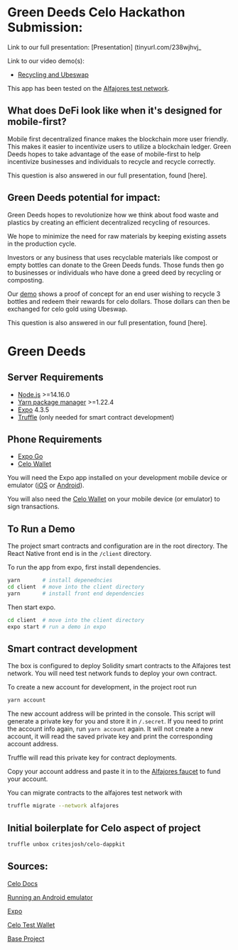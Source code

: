 # Green Deeds Celo Hackathon Submission:

Link to our full presentation: [Presentation] (tinyurl.com/238wjhvj_

Link to our video demo(s): 
- [Recycling and Ubeswap](https://youtu.be/ja_fWc7RCmk)


This app has been tested on the [Alfajores test network](https://docs.celo.org/getting-started/alfajores-testnet).


## What does DeFi look like when it's designed for mobile-first?


Mobile first decentralized finance makes the blockchain more user friendly.  This makes it easier to incentivize users to utilize a blockchain ledger.  Green Deeds hopes to take advantage of the ease of mobile-first to help incentivize businesses and individuals to recycle and recycle correctly.  

This question is also answered in our full presentation, found [here].

## Green Deeds potential for impact:
Green Deeds hopes to revolutionize how we think about food waste and plastics by creating an efficient decentralized recycling of resources.  

We hope to minimize the need for raw materials by keeping existing assets in the production cycle.  

Investors or any business that uses recyclable materials like compost or empty bottles can donate to the Green Deeds funds.  Those funds then go to businesses or individuals who have done a greed deed by recycling or composting. 

Our [demo](https://youtu.be/ja_fWc7RCmk) shows a proof of concept for an end user wishing to recycle 3 bottles and redeem their rewards for celo dollars.  Those dollars can then be exchanged for celo gold using Ubeswap. 

This question is also answered in our full presentation, found [here].

#

# Green Deeds

## Server Requirements

- [Node.js](https://nodejs.org/en/)
\>=14.16.0
- [Yarn package manager](https://yarnpkg.com/)
\>=1.22.4
- [Expo](https://docs.expo.io/get-started/installation/)
4.3.5
- [Truffle](https://www.trufflesuite.com/truffle)
(only needed for smart contract development)

## Phone Requirements

- [Expo Go](https://expo.io/client)
- [Celo Wallet](https://celo.org/developers/wallet)

You will need the Expo app installed on your development mobile device or emulator ([iOS](https://apps.apple.com/app/apple-store/id982107779) or [Android](https://play.google.com/store/apps/details?id=host.exp.exponent&referrer=www)). 

You will also need the [Celo Wallet](https://celo.org/developers/wallet) on your mobile device (or emulator) to sign transactions. 

## To Run a Demo

The project smart contracts and configuration are in the root directory. The React Native front end is in the `/client` directory. 

To run the app from expo, first install dependencies.

```bash
yarn       # install depenedncies
cd client  # move into the client directory
yarn       # install front end dependencies
```

Then start expo.
```bash
cd client  # move into the client directory
expo start # run a demo in expo
```


## Smart contract development

The box is configured to deploy Solidity smart contracts to the Alfajores test network. You will need test network funds to deploy your own contract. 

To create a new account for development, in the project root run

```bash
yarn account
```

The new account address will be printed in the console. This script will generate a private key for you and store it in `/.secret`. If you need to print the account info again, run `yarn account` again. It will not create a new account, it will read the saved private key and print the corresponding account address. 

Truffle will read this private key for contract deployments. 

Copy your account address and paste it in to the [Alfajores faucet](https://celo.org/developers/faucet) to fund your account.

You can migrate contracts to the alfajores test network with

```bash
truffle migrate --network alfajores
```


## Initial boilerplate for Celo aspect of project

```bash
truffle unbox critesjosh/celo-dappkit
``` 

## Sources:

[Celo Docs](https://docs.celo.org/) 

[Running an Android emulator](https://developer.android.com/studio/run/emulator-commandline)

[Expo](https://expo.io/learn)

[Celo Test Wallet](https://celo.org/developers/wallet) 

[Base Project](https://github.com/critesjosh/celo-dappkit)
